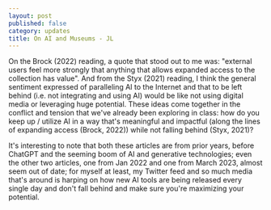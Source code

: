 ```yaml
---
layout: post
published: false
category: updates
title: On AI and Museums - JL
---
```

On the Brock (2022) reading, a quote that stood out to me was: "external users feel more strongly that anything that allows expanded access to the collection has value". And from the Styx (2021) reading, I think the general sentiment expressed of paralleling AI to the Internet and that to be left behind (i.e. not integrating and using AI) would be like not using digital media or leveraging huge potential. These ideas come together in the conflict and tension that we've already been exploring in class: how do you keep up / utilize AI in a way that's meaningful and impactful (along the lines of expanding access (Brock, 2022)) while not falling behind (Styx, 2021)?

It's interesting to note that both these articles are from prior years, before ChatGPT and the seeming boom of AI and generative technologies; even the other two articles, one from Jan 2022 and one from March 2023, almost seem out of date; for myself at least, my Twitter feed and so much media that's around is harping on how new AI tools are being released every single day and don't fall behind and make sure you're maximizing your potential. 